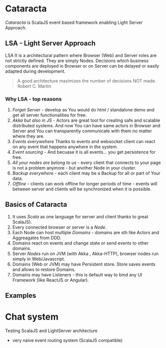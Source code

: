 # Cataracta

*Cataracta*  is ScalaJS event based framework enabling Light Server Approach.

## LSA - Light Server Approach
LSA It is a architectural pattern where Browser (Web) and Server roles are not strictly defined.
They are simply Nodes.
Decisions which business components are deployed in Browser or on Server can be delayed or easily adapted during development.

> A good architecture maximizes the number of decisions NOT made.
Robert C. Martin

### Why LSA - top reasons
1. *Forget Server* -  develop as You would do html / standalone demo and get all server functionalities for free.
2. *Akka but also in JS* - Actors are great tool for creating  safe and scalable distributed systems. And now You can have same actors in Browser and Server and You can transparently communicate with them no matter where they are.
3. *Events everywehere* Thanks to events and websocket client can react on any event that happens anywhere in the system.
4. *Event sourcing* -  And becuase it is all events... you get persistence for free.
5. *All your nodes are belong to us* - every client that connects to your page is not a problem anymore - but another Node in your cluster.
6. *Backup everywhere* - each client may be a Backup for all  or part of Your data.
7. *Offline* - clients can work offline for longer periods of time - events will between server and clients will be synchronized when  it is possible.


##  Basics of Cataracta
1. It uses *Scala* as one language for server and client thanks to great ScalaJS).
2. Every connected browser or server is a *Node*.
3. Each Node can host multiple *Domains* - domains are sth like Actors and Aggreagates from DDD.
4. Domains react on events and change state or send events to other domains.
5. Server *Nodes* run on JVM (with Akka , Akka-HTTP), browser nodes run simply in Web/Javascript.
5. Domains (Web or JVM) may have Persistent store. Store  saves events and allows to restore Domains.
6. Domains may have Listeners - this is default way to bind any UI Framework (like ReactJS or Angular).

## Examples
# Chat system









Testing ScalaJS and LightServer architecture

 - very naive event routing system (ScalaJS compatible)


